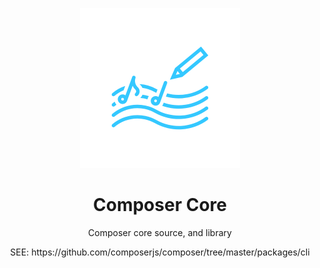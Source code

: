 <p align="center">
    <img alt="composer" src="https://github.com/composerjs/composer/blob/master/logo.png" width="256">
    <h1 align="center">Composer Core</h1>
</p>

<p align="center">
    Composer core source, and library
</p>

<p align="center">
    SEE:  https://github.com/composerjs/composer/tree/master/packages/cli
</p>
